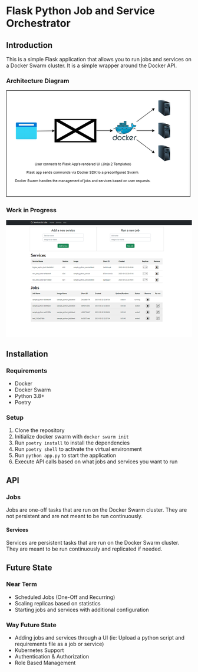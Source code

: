 # Flask Python Job and Service Orchestrator

## Introduction

This is a simple Flask application that allows you to run jobs and services on a Docker Swarm cluster. It is a simple wrapper around the Docker API.

### Architecture Diagram

![Architecture Diagram](/architecture/diagram.png?raw=true "Architecture Diagram")

### Work in Progress

![Work in Progress](/architecture/work-in-progress.png?raw=true "Work in Progress")

## Installation

### Requirements

* Docker
* Docker Swarm
* Python 3.8+
* Poetry

### Setup

1. Clone the repository
2. Initialize docker swarm with `docker swarm init`
3. Run `poetry install` to install the dependencies
4. Run `poetry shell` to activate the virtual environment
5. Run `python app.py` to start the application
6. Execute API calls based on what jobs and services you want to run

## API

### Jobs

Jobs are one-off tasks that are run on the Docker Swarm cluster. They are not persistent and are not meant to be run continuously.

#### Services

Services are persistent tasks that are run on the Docker Swarm cluster. They are meant to be run continuously and replicated if needed.

## Future State

### Near Term

* Scheduled Jobs (One-Off and Recurring)
* Scaling replicas based on statistics
* Starting jobs and services with additional configuration

### Way Future State

* Adding jobs and services through a UI (ie: Upload a python script and requirements file as a job or service)
* Kubernetes Support
* Authentication & Authorization
* Role Based Management